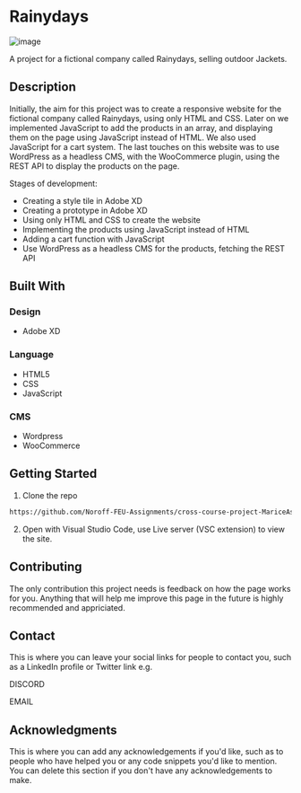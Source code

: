 # Rainydays

![image](https://user-images.githubusercontent.com/95356770/194562038-55c2125d-a85c-445d-9f44-71249579bd0a.png)

A project for a fictional company called Rainydays, selling outdoor Jackets.

## Description

Initially, the aim for this project was to create a responsive website for the fictional company called Rainydays, using only HTML and CSS. Later on we implemented JavaScript to add the products in an array, and displaying them on the page using JavaScript instead of HTML. We also used JavaScript for a cart system. The last touches on this website was to use WordPress as a headless CMS, with the WooCommerce plugin, using the REST API to display the products on the page. 

Stages of development:

- Creating a style tile in Adobe XD
- Creating a prototype in Adobe XD
- Using only HTML and CSS to create the website
- Implementing the products using JavaScript instead of HTML
- Adding a cart function with JavaScript
- Use WordPress as a headless CMS for the products, fetching the REST API


## Built With

### Design

- Adobe XD

### Language

- HTML5
- CSS
- JavaScript

### CMS

- Wordpress
- WooCommerce

## Getting Started

1. Clone the repo

```bash
https://github.com/Noroff-FEU-Assignments/cross-course-project-MariceAshtiani.git
```

2. Open with Visual Studio Code, use Live server (VSC extension) to view the site.


## Contributing

The only contribution this project needs is feedback on how the page works for you. Anything that will help me improve this page in the future is highly recommended and appriciated. 

## Contact

This is where you can leave your social links for people to contact you, such as a LinkedIn profile or Twitter link e.g.

DISCORD

EMAIL

## Acknowledgments

This is where you can add any acknowledgements if you'd like, such as to people who have helped you or any code snippets you'd like to mention. You can delete this section if you don't have any acknowledgements to make.
